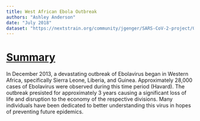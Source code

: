 ```yaml
---
title: West African Ebola Outbreak
authors: "Ashley Anderson"
date: "July 2018"
dataset: "https://nextstrain.org/community/jgenger/SARS-CoV-2-project/OnlyAustrianv19:/community/jgenger/SARS-CoV-2-project/NextstrainAustriav19?branchLabel=clade&c=clade_membership"
---
```

# [Summary](https://nextstrain.org/community/jgenger/SARS-CoV-2-project/OnlyAustrianv19:/community/jgenger/SARS-CoV-2-project/NextstrainAustriav19?branchLabel=clade&c=clade_membership)

In December 2013, a devastating outbreak of Ebolavirus began in Western Africa, specifically Sierra Leone, Liberia, and Guinea. Approximately 28,000 cases of Ebolavirus were observed during this time period (Havard). The outbreak presisted for approximately 3 years causing a significant loss of life and disruption to the economy of the respective divisions. Many individuals have been dedicated to better understanding this virus in hopes of preventing future epidemics.

